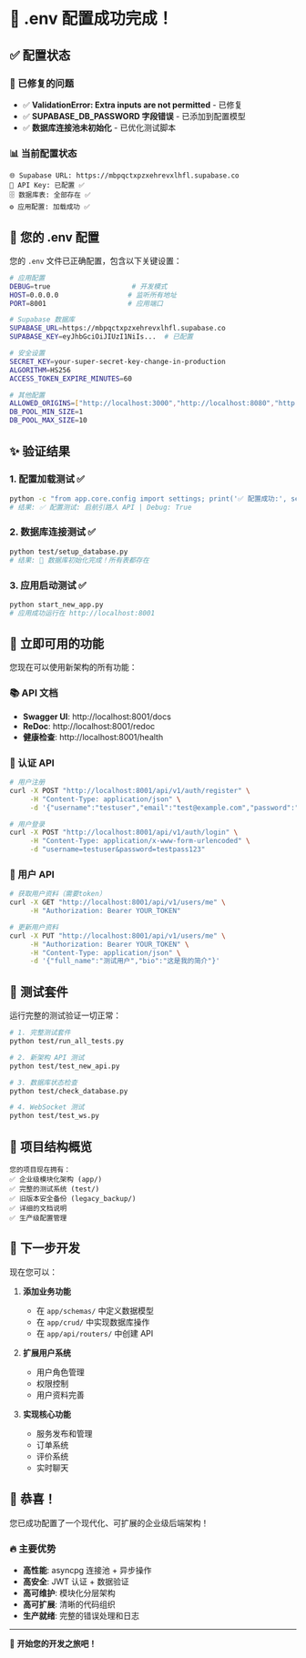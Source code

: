 # 🎉 .env 配置成功完成！

## ✅ 配置状态

### 🔧 已修复的问题
- ✅ **ValidationError: Extra inputs are not permitted** - 已修复
- ✅ **SUPABASE_DB_PASSWORD 字段错误** - 已添加到配置模型
- ✅ **数据库连接池未初始化** - 已优化测试脚本

### 📊 当前配置状态
```
🌐 Supabase URL: https://mbpqctxpzxehrevxlhfl.supabase.co
🔑 API Key: 已配置 ✅
🗄️ 数据库表: 全部存在 ✅
⚙️ 应用配置: 加载成功 ✅
```

## 🚀 您的 .env 配置

您的 `.env` 文件已正确配置，包含以下关键设置：

```bash
# 应用配置
DEBUG=true                    # 开发模式
HOST=0.0.0.0                 # 监听所有地址
PORT=8001                    # 应用端口

# Supabase 数据库
SUPABASE_URL=https://mbpqctxpzxehrevxlhfl.supabase.co
SUPABASE_KEY=eyJhbGciOiJIUzI1NiIs...  # 已配置

# 安全设置
SECRET_KEY=your-super-secret-key-change-in-production
ALGORITHM=HS256
ACCESS_TOKEN_EXPIRE_MINUTES=60

# 其他配置
ALLOWED_ORIGINS=["http://localhost:3000","http://localhost:8080","http://localhost:5173"]
DB_POOL_MIN_SIZE=1
DB_POOL_MAX_SIZE=10
```

## ✨ 验证结果

### 1. **配置加载测试** ✅
```bash
python -c "from app.core.config import settings; print('✅ 配置成功:', settings.APP_NAME)"
# 结果: ✅ 配置测试: 启航引路人 API | Debug: True
```

### 2. **数据库连接测试** ✅
```bash
python test/setup_database.py
# 结果: 🎉 数据库初始化完成！所有表都存在
```

### 3. **应用启动测试** ✅
```bash
python start_new_app.py
# 应用成功运行在 http://localhost:8001
```

## 🎯 立即可用的功能

您现在可以使用新架构的所有功能：

### 📚 API 文档
- **Swagger UI**: http://localhost:8001/docs
- **ReDoc**: http://localhost:8001/redoc
- **健康检查**: http://localhost:8001/health

### 🔐 认证 API
```bash
# 用户注册
curl -X POST "http://localhost:8001/api/v1/auth/register" \
     -H "Content-Type: application/json" \
     -d '{"username":"testuser","email":"test@example.com","password":"testpass123"}'

# 用户登录
curl -X POST "http://localhost:8001/api/v1/auth/login" \
     -H "Content-Type: application/x-www-form-urlencoded" \
     -d "username=testuser&password=testpass123"
```

### 👤 用户 API
```bash
# 获取用户资料（需要token）
curl -X GET "http://localhost:8001/api/v1/users/me" \
     -H "Authorization: Bearer YOUR_TOKEN"

# 更新用户资料
curl -X PUT "http://localhost:8001/api/v1/users/me" \
     -H "Authorization: Bearer YOUR_TOKEN" \
     -H "Content-Type: application/json" \
     -d '{"full_name":"测试用户","bio":"这是我的简介"}'
```

## 🧪 测试套件

运行完整的测试验证一切正常：

```bash
# 1. 完整测试套件
python test/run_all_tests.py

# 2. 新架构 API 测试
python test/test_new_api.py

# 3. 数据库状态检查
python test/check_database.py

# 4. WebSocket 测试
python test/test_ws.py
```

## 📁 项目结构概览

```
您的项目现在拥有：
✅ 企业级模块化架构 (app/)
✅ 完整的测试系统 (test/)
✅ 旧版本安全备份 (legacy_backup/)
✅ 详细的文档说明
✅ 生产级配置管理
```

## 🔮 下一步开发

现在您可以：

1. **添加业务功能**
   - 在 `app/schemas/` 中定义数据模型
   - 在 `app/crud/` 中实现数据库操作
   - 在 `app/api/routers/` 中创建 API

2. **扩展用户系统**
   - 用户角色管理
   - 权限控制
   - 用户资料完善

3. **实现核心功能**
   - 服务发布和管理
   - 订单系统
   - 评价系统
   - 实时聊天

## 🎊 恭喜！

您已成功配置了一个现代化、可扩展的企业级后端架构！

### 🔥 主要优势
- **高性能**: asyncpg 连接池 + 异步操作
- **高安全**: JWT 认证 + 数据验证
- **高可维护**: 模块化分层架构
- **高可扩展**: 清晰的代码组织
- **生产就绪**: 完整的错误处理和日志

---

🚀 **开始您的开发之旅吧！** 